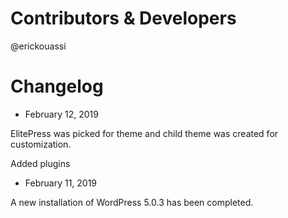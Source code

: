 # Contributors & Developers
@erickouassi

# Changelog

* February 12, 2019

ElitePress was picked for theme and child theme was created for customization.

Added plugins



* February 11, 2019

A new installation of WordPress 5.0.3 has been completed.

